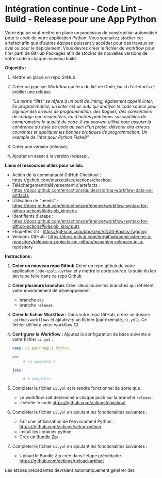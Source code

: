 # Intégration continue - Code Lint - Build - Release pour une App Python 

Votre équipe veut mettre en place un processus de construction automatisé pour le code de votre application Python. Vous souhaitez stocker cet artefact afin que d'autres équipes puissent y accéder pour des travaux en aval ou pour le déploiement. Vous devrez créer le fichier de workflow pour tirer parti de GitHub Packages afin de stocker de nouvelles versions de votre code à chaque nouveau build.

**Objectifs :**

1. Mettre en place un repo GitHub.
2. Créer un pipeline Workflow qui fera du lint de Code, build d'artefacts et publier une release
   
   _"Le terme **"lint"** se réfère à un outil de linting, également appelé linter. En programmation, un linter est un outil qui analyse le code source pour signaler des erreurs de programmation, des bogues, des conventions de codage non respectées, ou d'autres problèmes susceptibles de compromettre la qualité du code. Il est souvent utilisé pour assurer la cohérence du style de code au sein d'un projet, détecter des erreurs courantes et appliquer les bonnes pratiques de programmation. Un exemple de linter pour Python Flake8"_
3. Créer une version (release).
4. Ajouter un asset à la version (release).

**Liens et ressources utiles pour ce lab:**
- Action de la communauté GitHub Checkout : https://github.com/marketplace/actions/checkout
- Téléchargement/téléversement d'artefacts : https://docs.github.com/en/actions/guides/storing-workflow-data-as-artifacts
- Utilisation de "needs" : https://docs.github.com/en/actions/reference/workflow-syntax-for-github-actions#jobsjob_idneeds
- Identifiants d'étape : https://docs.github.com/en/actions/reference/workflow-syntax-for-github-actions#jobsjob_idoutputs
- Étiquettes Git : https://git-scm.com/book/en/v2/Git-Basics-Tagging
- Versions GitHub : https://docs.github.com/en/github/administering-a-repository/releasing-projects-on-github/managing-releases-in-a-repository

**Instructions :**

1. **Créer un nouveau repo Github**
   Créer un repo github de votre application `code-appli-python` et y mettre le code source. la suite du lab devra se faire dans ce repo Github.

2. **Créer plusieurs branches** 
   Créer deux nouvelles branches qui réflètent votre environement de développement 
   - branche `dev` 
   - branche `release`

3.  **Créer le fichier Workflow :**
   Dans votre repo GitHub, créez un dossier `.github/workflows` et ajoutez-y un fichier (par exemple, `ci.yml`). Ce fichier définira votre workflow CI.

4. **Configurer le Workflow :**
   Ajoutez la configuration de base suivante à votre fichier `ci.yml` :

   ```yaml
   name: CI pour Appli Python

   on:
        # (à compléter)

   jobs:

        # à compléter
   ```

5. Compléter le fichier `ci.yml` et le rendre fonctionnel de sorte que :
   - Le workflow soit déclenché à chaque push sur la branche `release`.
   - Il vérifie le code https://github.com/actions/checkout

6. Compléter le fichier `ci.yml` en ajoutant les fonctionalités suivantes :
   - Fait une intitialisation de l'environment Python : https://github.com/actions/setup-python
   - Install les librairies python
   - Crée un Bundle Zip

7. Compléter le fichier `ci.yml` en ajoutant les fonctionalités suivantes :
   - Upload le Bundle Zip créé dans l'étape précédante https://github.com/actions/upload-artifact 

Les étapes précédantes devraient automatiquement générer des 

